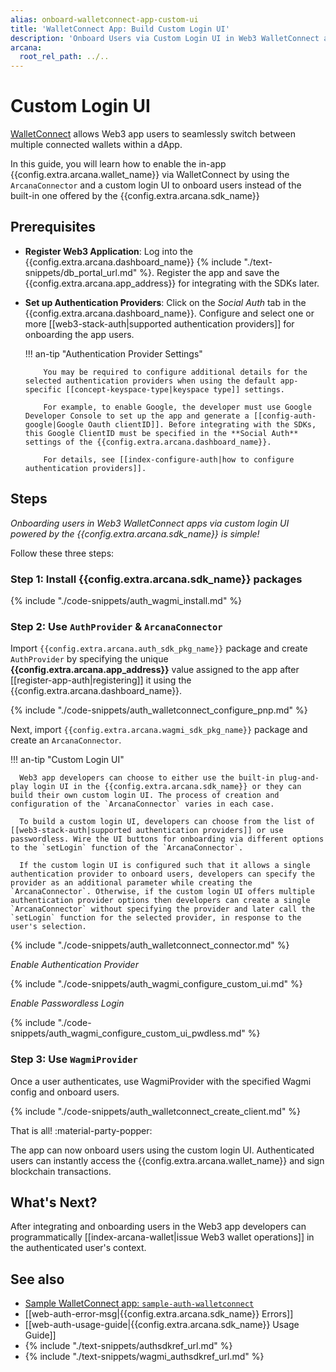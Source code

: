 ```yaml
---
alias: onboard-walletconnect-app-custom-ui
title: 'WalletConnect App: Build Custom Login UI'
description: 'Onboard Users via Custom Login UI in Web3 WalletConnect apps integrated with the Arcana Auth SDK using the instructions listed here.'
arcana:
  root_rel_path: ../..
---
```


# Custom Login UI

[WalletConnect](https://walletconnect.com/) allows Web3 app users to seamlessly switch between multiple connected wallets within a dApp. 

In this guide, you will learn how to enable the in-app {{config.extra.arcana.wallet_name}} via WalletConnect by using the `ArcanaConnector` and a custom login UI to onboard users instead of the built-in one offered by the {{config.extra.arcana.sdk_name}}

## Prerequisites

* **Register Web3 Application**: Log into the {{config.extra.arcana.dashboard_name}} {% include "./text-snippets/db_portal_url.md" %}. Register the app and save the {{config.extra.arcana.app_address}} for integrating with the SDKs later.

* **Set up Authentication Providers**: Click on the *Social Auth* tab in the {{config.extra.arcana.dashboard_name}}. Configure and select one or more [[web3-stack-auth|supported authentication providers]] for onboarding the app users.

    !!! an-tip "Authentication Provider Settings"

          You may be required to configure additional details for the selected authentication providers when using the default app-specific [[concept-keyspace-type|keyspace type]] settings. 
          
          For example, to enable Google, the developer must use Google Developer Console to set up the app and generate a [[config-auth-google|Google Oauth clientID]]. Before integrating with the SDKs, this Google ClientID must be specified in the **Social Auth** settings of the {{config.extra.arcana.dashboard_name}}.

          For details, see [[index-configure-auth|how to configure authentication providers]].

## Steps

*Onboarding users in Web3 WalletConnect apps via custom login UI powered by the {{config.extra.arcana.sdk_name}} is simple!*

Follow these three steps:

### Step 1: Install {{config.extra.arcana.sdk_name}} packages

{% include "./code-snippets/auth_wagmi_install.md" %}

### Step 2: Use `AuthProvider` & `ArcanaConnector`

Import `{{config.extra.arcana.auth_sdk_pkg_name}}` package and create `AuthProvider` by specifying the unique **{{config.extra.arcana.app_address}}** value assigned to the app after [[register-app-auth|registering]] it using the {{config.extra.arcana.dashboard_name}}. 

{% include "./code-snippets/auth_walletconnect_configure_pnp.md" %}

Next, import `{{config.extra.arcana.wagmi_sdk_pkg_name}}` package and create an `ArcanaConnector`.

!!! an-tip "Custom Login UI"

      Web3 app developers can choose to either use the built-in plug-and-play login UI in the {{config.extra.arcana.sdk_name}} or they can build their own custom login UI. The process of creation and configuration of the `ArcanaConnector` varies in each case.

      To build a custom login UI, developers can choose from the list of [[web3-stack-auth|supported authentication providers]] or use passwordless. Wire the UI buttons for onboarding via different options to the `setLogin` function of the `ArcanaConnector`.

      If the custom login UI is configured such that it allows a single authentication provider to onboard users, developers can specify the provider as an additional parameter while creating the `ArcanaConnector`. Otherwise, if the custom login UI offers multiple authentication provider options then developers can create a single `ArcanaConnector` without specifying the provider and later call the `setLogin` function for the selected provider, in response to the user's selection.

{% include "./code-snippets/auth_walletconnect_connector.md" %}

_Enable Authentication Provider_

{% include "./code-snippets/auth_wagmi_configure_custom_ui.md" %}

_Enable Passwordless Login_

{% include "./code-snippets/auth_wagmi_configure_custom_ui_pwdless.md" %}

### Step 3: Use `WagmiProvider`

Once a user authenticates, use WagmiProvider with the specified Wagmi config and onboard users.

{% include "./code-snippets/auth_walletconnect_create_client.md" %}

That is all! :material-party-popper:

The app can now onboard users using the custom login UI. Authenticated users can instantly access the {{config.extra.arcana.wallet_name}} and sign blockchain transactions.

## What's Next?

After integrating and onboarding users in the Web3 app developers can programmatically [[index-arcana-wallet|issue Web3 wallet operations]] in the authenticated user's context.

## See also

* [Sample WalletConnect app: `sample-auth-walletconnect`](https://github.com/arcana-network/auth-examples)
* [[web-auth-error-msg|{{config.extra.arcana.sdk_name}} Errors]]
* [[web-auth-usage-guide|{{config.extra.arcana.sdk_name}} Usage Guide]]
* {% include "./text-snippets/authsdkref_url.md" %}
* {% include "./text-snippets/wagmi_authsdkref_url.md" %}